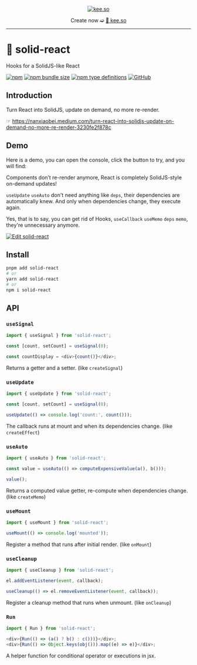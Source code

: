 <div align="center">
<p><a href="https://kee.so/" target="_blank"><img src="https://i.imgur.com/x5SRUoo.png" alt="kee.so" /></a></p>

Create now ➫ [🔗 kee.so](https://kee.so/)

</div>

---

# 🧿 solid-react

Hooks for a SolidJS-like React

[![npm](https://img.shields.io/npm/v/solid-react?style=flat-square)](https://www.npmjs.com/package/solid-react)
[![npm bundle size](https://img.shields.io/bundlephobia/minzip/solid-react?style=flat-square)](https://bundlephobia.com/result?p=solid-react)
[![npm type definitions](https://img.shields.io/npm/types/typescript?style=flat-square)](https://github.com/nanxiaobei/solid-react/blob/main/src/index.ts)
[![GitHub](https://img.shields.io/github/license/nanxiaobei/solid-react?style=flat-square)](https://github.com/nanxiaobei/solid-react/blob/main/LICENSE)

## Introduction

Turn React into SolidJS, update on demand, no more re-render.

☞ https://nanxiaobei.medium.com/turn-react-into-solidjs-update-on-demand-no-more-re-render-3230fe2f878c

## Demo

Here is a demo, you can open the console, click the button to try, and you will find:

Components don’t re-render anymore, React is completely SolidJS-style on-demand updates!

`useUpdate` `useAuto` don't need anything like `deps`, their dependencies are automatically knew. And only when dependencies change, they execute again.

Yes, that is to say, you can get rid of Hooks, `useCallback` `useMemo` `deps` `memo`, they're unnecessary anymore.

[![Edit solid-react](https://codesandbox.io/static/img/play-codesandbox.svg)](https://codesandbox.io/s/solid-react-rymhr6?fontsize=14&hidenavigation=1&theme=dark)

## Install

```bash
pnpm add solid-react
# or
yarn add solid-react
# or
npm i solid-react
```

## API

### `useSignal`

```js
import { useSignal } from 'solid-react';

const [count, setCount] = useSignal(0);

const countDisplay = <div>{count()}</div>;
```

Returns a getter and a setter. (like `createSignal`)

### `useUpdate`

```js
import { useUpdate } from 'solid-react';

const [count, setCount] = useSignal(0);

useUpdate(() => console.log('count:', count()));
```

The callback runs at mount and when its dependencies change. (like `createEffect`)

### `useAuto`

```js
import { useAuto } from 'solid-react';

const value = useAuto(() => computeExpensiveValue(a(), b()));

value();
```

Returns a computed value getter, re-compute when dependencies change. (like `createMemo`)

### `useMount`

```js
import { useMount } from 'solid-react';

useMount(() => console.log('mounted'));
```

Register a method that runs after initial render. (like `onMount`)

### `useCleanup`

```js
import { useCleanup } from 'solid-react';

el.addEventListener(event, callback);

useCleanup(() => el.removeEventListener(event, callback));
```

Register a cleanup method that runs when unmount. (like `onCleanup`)

### `Run`

```js
import { Run } from 'solid-react';

<div>{Run(() => (a() ? b() : c()))}</div>;
<div>{Run(() => Object.keys(obj())).map((e) => e)}</div>;
```

A helper function for conditional operator or executions in jsx.
